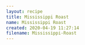 ```yaml
---
layout: recipe
title: Mississippi Roast
name: Mississippi Roast
created: 2020-04-19 11:27:14
filename: Mississippi-Roast
---
```

